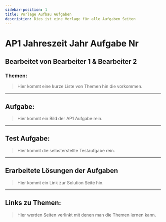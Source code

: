 ```yaml
---
sidebar-position: 1
title: Vorlage Aufbau Aufgaben
description: Dies ist eine Vorlage für alle Aufgaben Seiten
---
```


# AP1 Jahreszeit Jahr Aufgabe Nr

## Bearbeitet von Bearbeiter 1 & Bearbeiter 2

### Themen:

> Hier kommt eine kurze Liste von Themen hin die vorkommen.

---

## Aufgabe:

> Hier kommt ein Bild der AP1 Aufgabe rein.

----

## Test Aufgabe:

> Hier kommt die selbsterstellte Testaufgabe rein.

----

## Erarbeitete Lösungen der Aufgaben

> Hier kommt ein Link zur Solution Seite hin.

----

## Links zu Themen:

> Hier werden Seiten verlinkt mit denen man die Themen lernen kann.